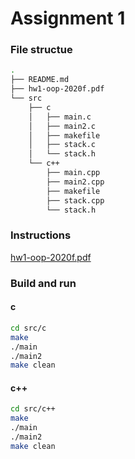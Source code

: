 # Assignment 1

### File structue 

```sh
.
├── README.md
├── hw1-oop-2020f.pdf
└── src
    ├── c
    │   ├── main.c
    │   ├── main2.c
    │   ├── makefile
    │   ├── stack.c
    │   └── stack.h
    └── c++
        ├── main.cpp
        ├── main2.cpp
        ├── makefile
        ├── stack.cpp
        └── stack.h
```

### Instructions
[hw1-oop-2020f.pdf](hw1-oop-2020f.pdf)

### Build and run
#### c
```sh
cd src/c
make
./main
./main2
make clean
```
#### c++
```sh
cd src/c++
make
./main
./main2
make clean
```
